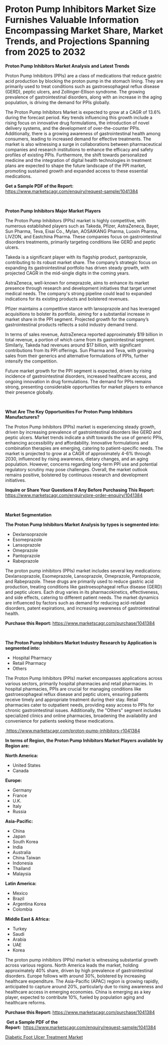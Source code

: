 <p><h1>Proton Pump Inhibitors Market Size Furnishes Valuable Information Encompassing Market Share, Market Trends, and Projections Spanning from 2025 to 2032</h1></p><p><strong>Proton Pump Inhibitors Market Analysis and Latest Trends</strong></p>
<p><p>Proton Pump Inhibitors (PPIs) are a class of medications that reduce gastric acid production by blocking the proton pump in the stomach lining. They are primarily used to treat conditions such as gastroesophageal reflux disease (GERD), peptic ulcers, and Zollinger-Ellison syndrome. The growing prevalence of gastrointestinal disorders, along with an increase in the aging population, is driving the demand for PPIs globally.</p><p>The Proton Pump Inhibitors Market is expected to grow at a CAGR of 13.6% during the forecast period. Key trends influencing this growth include a rising focus on innovative drug formulations, the introduction of novel delivery systems, and the development of over-the-counter PPIs. Additionally, there is a growing awareness of gastrointestinal health among consumers, leading to increased demand for effective treatments. The market is also witnessing a surge in collaborations between pharmaceutical companies and research institutions to enhance the efficacy and safety profiles of existing PPIs. Furthermore, the shift towards personalized medicine and the integration of digital health technologies in treatment plans are expected to shape the future landscape of the PPI market, promoting sustained growth and expanded access to these essential medications.</p></p>
<p><strong>Get a Sample PDF of the Report:&nbsp;</strong> <a href="https://www.marketscagr.com/enquiry/request-sample/1041384?utm_campaign=2799&utm_medium=2&utm_source=Github&utm_content=ia&utm_term=08032025&utm_id=proton-pump-inhibitors">https://www.marketscagr.com/enquiry/request-sample/1041384</a></p>
<p>&nbsp;</p>
<p><strong>Proton Pump Inhibitors Major Market Players</strong></p>
<p><p>The Proton Pump Inhibitors (PPIs) market is highly competitive, with numerous established players such as Takeda, Pfizer, AstraZeneca, Bayer, Sun Pharma, Teva, Eisai Co., Mylan, AOSAIKANG Pharma, Luoxin Pharma, LIVZON, and Eastchina Pharma. These companies focus on gastrointestinal disorders treatments, primarily targeting conditions like GERD and peptic ulcers.</p><p>Takeda is a significant player with its flagship product, pantoprazole, contributing to its robust market share. The company’s strategic focus on expanding its gastrointestinal portfolio has driven steady growth, with projected CAGR in the mid-single digits in the coming years.</p><p>AstraZeneca, well-known for omeprazole, aims to enhance its market presence through research and development initiatives that target unmet medical needs. The company's strong pipeline could lead to expanded indications for its existing products and bolstered revenues.</p><p>Pfizer maintains a competitive stance with lansoprazole and has leveraged acquisitions to bolster its portfolio, aiming for a substantial increase in market share in the PPI segment. Projected growth for the company’s gastrointestinal products reflects a solid industry demand trend.</p><p>In terms of sales revenue, AstraZeneca reported approximately $19 billion in total revenue, a portion of which came from its gastrointestinal segment. Similarly, Takeda had revenues around $17 billion, with significant contributions from its PPI offerings. Sun Pharma and Teva, with growing sales from their generics and alternative formulations of PPIs, further intensify the competition.</p><p>Future market growth for the PPI segment is expected, driven by rising incidence of gastrointestinal disorders, increased healthcare access, and ongoing innovation in drug formulations. The demand for PPIs remains strong, presenting considerable opportunities for market players to enhance their presence globally.</p></p>
<p>&nbsp;</p>
<p><strong>What Are The Key Opportunities For Proton Pump Inhibitors Manufacturers?</strong></p>
<p><p>The Proton Pump Inhibitors (PPIs) market is experiencing steady growth, driven by increasing prevalence of gastrointestinal disorders like GERD and peptic ulcers. Market trends indicate a shift towards the use of generic PPIs, enhancing accessibility and affordability. Innovative formulations and combination therapies are emerging, catering to patient-specific needs. The market is projected to grow at a CAGR of approximately 4-6% through 2030, influenced by rising awareness, dietary changes, and an aging population. However, concerns regarding long-term PPI use and potential regulatory scrutiny may pose challenges. Overall, the market outlook remains positive, bolstered by continuous research and development initiatives.</p></p>
<p><strong>Inquire or Share Your Questions If Any Before Purchasing This Report:</strong> <a href="https://www.marketscagr.com/enquiry/pre-order-enquiry/1041384?utm_campaign=2799&utm_medium=2&utm_source=Github&utm_content=ia&utm_term=08032025&utm_id=proton-pump-inhibitors">https://www.marketscagr.com/enquiry/pre-order-enquiry/1041384</a></p>
<p>&nbsp;</p>
<p><strong>Market Segmentation</strong></p>
<p><strong>The Proton Pump Inhibitors Market Analysis by types is segmented into:</strong></p>
<p><ul><li>Dexlansoprazole</li><li>Esomeprazole</li><li>Lansoprazole</li><li>Omeprazole</li><li>Pantoprazole</li><li>Rabeprazole</li></ul></p>
<p><p>The proton pump inhibitors (PPIs) market includes several key medications: Dexlansoprazole, Esomeprazole, Lansoprazole, Omeprazole, Pantoprazole, and Rabeprazole. These drugs are primarily used to reduce gastric acid production, treating conditions like gastroesophageal reflux disease (GERD) and peptic ulcers. Each drug varies in its pharmacokinetics, effectiveness, and side effects, catering to different patient needs. The market dynamics are influenced by factors such as demand for reducing acid-related disorders, patent expirations, and increasing awareness of gastrointestinal health.</p></p>
<p><strong>Purchase this Report:&nbsp;</strong><a href="https://www.marketscagr.com/purchase/1041384?utm_campaign=2799&utm_medium=2&utm_source=Github&utm_content=ia&utm_term=08032025&utm_id=proton-pump-inhibitors">https://www.marketscagr.com/purchase/1041384</a></p>
<p>&nbsp;</p>
<p><strong>The Proton Pump Inhibitors Market Industry Research by Application is segmented into:</strong></p>
<p><ul><li>Hospital Pharmacy</li><li>Retail Pharmacy</li><li>Others</li></ul></p>
<p><p>The Proton Pump Inhibitors (PPIs) market encompasses applications across various sectors, primarily hospital pharmacies and retail pharmacies. In hospital pharmacies, PPIs are crucial for managing conditions like gastroesophageal reflux disease and peptic ulcers, ensuring patients receive timely and appropriate treatment during their stay. Retail pharmacies cater to outpatient needs, providing easy access to PPIs for chronic gastrointestinal issues. Additionally, the "Others" segment includes specialized clinics and online pharmacies, broadening the availability and convenience for patients seeking these medications.</p></p>
<p><a href="https://www.marketscagr.com/proton-pump-inhibitors-r1041384?utm_campaign=2799&utm_medium=2&utm_source=Github&utm_content=ia&utm_term=08032025&utm_id=proton-pump-inhibitors">&nbsp;https://www.marketscagr.com/proton-pump-inhibitors-r1041384</a></p>
<p><strong>In terms of Region, the Proton Pump Inhibitors Market Players available by Region are:</strong></p>
<p>
    <p> <strong> North America: </strong>
        <ul>
            <li>United States</li>
            <li>Canada</li>
        </ul>
        </p> 
    <p> <strong> Europe: </strong>
        <ul>
            <li>Germany</li>
            <li>France</li>
            <li>U.K.</li>
            <li>Italy</li>
            <li>Russia</li>
        </ul>
        </p> 
    <p> <strong> Asia-Pacific: </strong>
        <ul>
            <li>China</li>
            <li>Japan</li>
            <li>South Korea</li>
            <li>India</li>
            <li>Australia</li>
            <li>China Taiwan</li>
            <li>Indonesia</li>
            <li>Thailand</li>
            <li>Malaysia</li>
        </ul>
        </p> 
    <p> <strong> Latin America: </strong>
        <ul>
            <li>Mexico</li>
            <li>Brazil</li>
            <li>Argentina Korea</li>
            <li>Colombia</li>
        </ul>
        </p> 
    <p> <strong> Middle East & Africa: </strong>
        <ul>
            <li>Turkey</li>
            <li>Saudi</li>
            <li>Arabia</li>
            <li>UAE</li>
            <li>Korea</li>
        </ul>
    </p>
    </p>
<p><p>The proton pump inhibitors (PPIs) market is witnessing substantial growth across various regions. North America leads the market, holding approximately 40% share, driven by high prevalence of gastrointestinal disorders. Europe follows with around 30%, bolstered by increasing healthcare expenditure. The Asia-Pacific (APAC) region is growing rapidly, anticipated to capture around 20%, particularly due to rising awareness and healthcare access in emerging economies. China is emerging as a key player, expected to contribute 10%, fueled by population aging and healthcare reforms.</p></p>
<p><strong>Purchase this Report: </strong><a href="https://www.marketscagr.com/purchase/1041384?utm_campaign=2799&utm_medium=2&utm_source=Github&utm_content=ia&utm_term=08032025&utm_id=proton-pump-inhibitors">https://www.marketscagr.com/purchase/1041384</a></p>
<p>&nbsp;<strong>Get a Sample PDF of the Report:&nbsp;&nbsp;</strong><a href="https://www.marketscagr.com/enquiry/request-sample/1041384?utm_campaign=2799&utm_medium=2&utm_source=Github&utm_content=ia&utm_term=08032025&utm_id=proton-pump-inhibitors">https://www.marketscagr.com/enquiry/request-sample/1041384</a></p>
<p><strong></strong></p>
<p><p><a href="https://github.com/benhaeneye/Market-Research-Report-List-1/blob/main/diabetic-foot-ulcer-treatment-market.md?utm_campaign=2799&utm_medium=2&utm_source=Github&utm_content=ia&utm_term=08032025&utm_id=proton-pump-inhibitors">Diabetic Foot Ulcer Treatment Market</a></p></p>